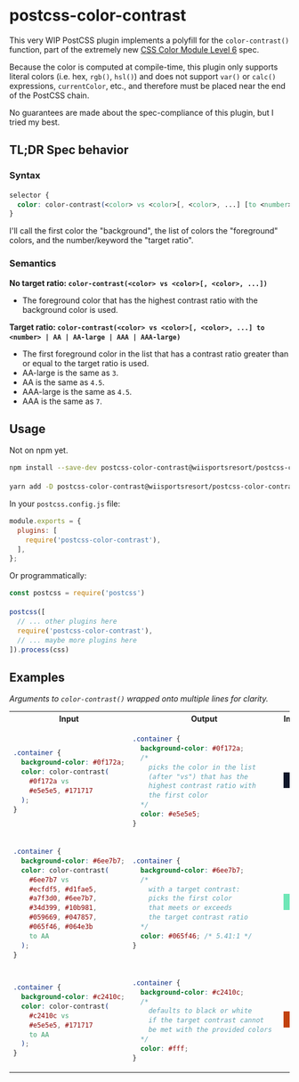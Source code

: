 # postcss-color-contrast

This very WIP PostCSS plugin implements a polyfill for the `color-contrast()` function, part of the extremely new [CSS Color Module Level 6](https://drafts.csswg.org/css-color-6) spec.

Because the color is computed at compile-time, this plugin only supports literal colors (i.e. hex, `rgb()`, `hsl()`) and does not support `var()` or `calc()` expressions, `currentColor`, etc., and therefore must be placed near the end of the PostCSS chain.

No guarantees are made about the spec-compliance of this plugin, but I tried my best.

## TL;DR Spec behavior

### Syntax

```css
selector {
  color: color-contrast(<color> vs <color>[, <color>, ...] [to <number> | AA | AA-large | AAA | AAA-large]);
}
```

I'll call the first color the "background", the list of colors the "foreground" colors, and the number/keyword the "target ratio".

### Semantics

**No target ratio: `color-contrast(<color> vs <color>[, <color>, ...])`**

- The foreground color that has the highest contrast ratio with the background color is used.

**Target ratio: `color-contrast(<color> vs <color>[, <color>, ...] to <number> | AA | AA-large | AAA | AAA-large)`**

- The first foreground color in the list that has a contrast ratio greater than or equal to the target ratio is used.
- AA-large is the same as `3`.
- AA is the same as `4.5`.
- AAA-large is the same as `4.5`.
- AAA is the same as `7`.

## Usage

Not on npm yet.

```sh
npm install --save-dev postcss-color-contrast@wiisportsresort/postcss-color-contrast#v1.0.0

yarn add -D postcss-color-contrast@wiisportsresort/postcss-color-contrast#v1.0.0
```

In your `postcss.config.js` file:

```js
module.exports = {
  plugins: [
    require('postcss-color-contrast'),
  ],
};
```

Or programmatically:

```js
const postcss = require('postcss')

postcss([
  // ... other plugins here
  require('postcss-color-contrast'),
  // ... maybe more plugins here
]).process(css)
```

## Examples

*Arguments to `color-contrast()` wrapped onto multiple lines for clarity.*

<table>
<tr><th>Input</th><th>Output</th><th>Image</th></tr>
<tr>
<td>

```css
.container {
  background-color: #0f172a;
  color: color-contrast(
    #0f172a vs 
    #e5e5e5, #171717
  );
}
```

</td>
<td>

```css
.container {
  background-color: #0f172a;
  /*
    picks the color in the list 
    (after "vs") that has the
    highest contrast ratio with
    the first color
  */
  color: #e5e5e5;
}
```

</td>
<td>

![](./img/black.png)

</td>
</tr>
<tr>
<td>

```css
.container {
  background-color: #6ee7b7;
  color: color-contrast(
    #6ee7b7 vs 
    #ecfdf5, #d1fae5,
    #a7f3d0, #6ee7b7,
    #34d399, #10b981,
    #059669, #047857,
    #065f46, #064e3b 
    to AA
  );
}
```

</td>
<td>

```css
.container {
  background-color: #6ee7b7;
  /*
    with a target contrast:
    picks the first color
    that meets or exceeds 
    the target contrast ratio
  */
  color: #065f46; /* 5.41:1 */
}
```

</td>
<td>

![](./img/green.png)

</td>
</tr>
<tr>
<td>

```css
.container {
  background-color: #c2410c;
  color: color-contrast(
    #c2410c vs 
    #e5e5e5, #171717 
    to AA
  );
}
```

</td>

<td>

```css
.container {
  background-color: #c2410c;
  /* 
    defaults to black or white 
    if the target contrast cannot 
    be met with the provided colors 
  */
  color: #fff;
}
```

</td>

<td>

![](./img/orange.png)

</td>
</tr>
